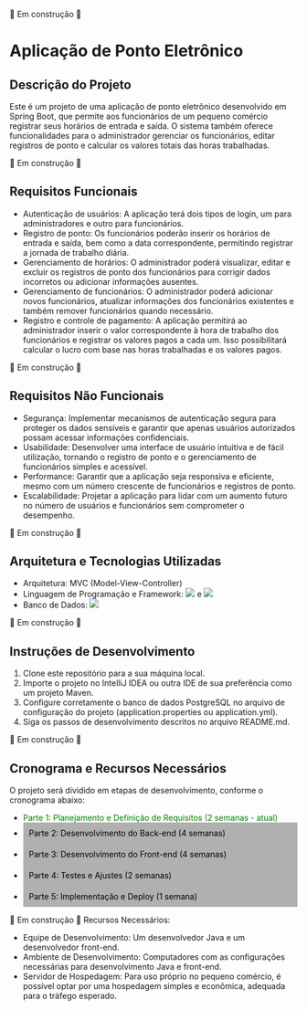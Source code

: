 🔨 Em construção 🔨

# Aplicação de Ponto Eletrônico

## Descrição do Projeto

Este é um projeto de uma aplicação de ponto eletrônico desenvolvido em Spring Boot, que permite aos funcionários de um pequeno comércio registrar seus horários de entrada e saída. O sistema também oferece funcionalidades para o administrador gerenciar os funcionários, editar registros de ponto e calcular os valores totais das horas trabalhadas.

🔨 Em construção 🔨
## Requisitos Funcionais

- Autenticação de usuários: A aplicação terá dois tipos de login, um para administradores e outro para funcionários.
- Registro de ponto: Os funcionários poderão inserir os horários de entrada e saída, bem como a data correspondente, permitindo registrar a jornada de trabalho diária.
- Gerenciamento de horários: O administrador poderá visualizar, editar e excluir os registros de ponto dos funcionários para corrigir dados incorretos ou adicionar informações ausentes.
- Gerenciamento de funcionários: O administrador poderá adicionar novos funcionários, atualizar informações dos funcionários existentes e também remover funcionários quando necessário.
- Registro e controle de pagamento: A aplicação permitirá ao administrador inserir o valor correspondente à hora de trabalho dos funcionários e registrar os valores pagos a cada um. Isso possibilitará calcular o lucro com base nas horas trabalhadas e os valores pagos.

🔨 Em construção 🔨
## Requisitos Não Funcionais

- Segurança: Implementar mecanismos de autenticação segura para proteger os dados sensíveis e garantir que apenas usuários autorizados possam acessar informações confidenciais.
- Usabilidade: Desenvolver uma interface de usuário intuitiva e de fácil utilização, tornando o registro de ponto e o gerenciamento de funcionários simples e acessível.
- Performance: Garantir que a aplicação seja responsiva e eficiente, mesmo com um número crescente de funcionários e registros de ponto.
- Escalabilidade: Projetar a aplicação para lidar com um aumento futuro no número de usuários e funcionários sem comprometer o desempenho.

🔨 Em construção 🔨
## Arquitetura e Tecnologias Utilizadas

- Arquitetura: MVC (Model-View-Controller)
- Linguagem de Programação e Framework: <img src="https://img.shields.io/badge/Java-ED8B00?style=for-the-badge&logo=openjdk&logoColor=white" /> e <img src="https://img.shields.io/badge/Spring-6DB33F?style=for-the-badge&logo=spring&logoColor=white" />
- Banco de Dados: <img src="https://img.shields.io/badge/PostgreSQL-316192?style=for-the-badge&logo=postgresql&logoColor=white" />

🔨 Em construção 🔨
## Instruções de Desenvolvimento

1. Clone este repositório para a sua máquina local.
2. Importe o projeto no IntelliJ IDEA ou outra IDE de sua preferência como um projeto Maven.
3. Configure corretamente o banco de dados PostgreSQL no arquivo de configuração do projeto (application.properties ou application.yml).
4. Siga os passos de desenvolvimento descritos no arquivo README.md.

🔨 Em construção 🔨
## Cronograma e Recursos Necessários

O projeto será dividido em etapas de desenvolvimento, conforme o cronograma abaixo:

- <div style="color: green;">Parte 1: Planejamento e Definição de Requisitos (2 semanas - atual)</div>
- <div style="background-color: #b0b0b0; padding: 10px; color: #000">Parte 2: Desenvolvimento do Back-end (4 semanas)</div>
- <div style="background-color: #b0b0b0; padding: 10px; color: #000">Parte 3: Desenvolvimento do Front-end (4 semanas)</div>
- <div style="background-color: #b0b0b0; padding: 10px; color: #000">Parte 4: Testes e Ajustes (2 semanas)</div>
- <div style="background-color: #b0b0b0; padding: 10px; color: #000">Parte 5: Implementação e Deploy (1 semana)</div>

🔨 Em construção 🔨
Recursos Necessários:

- Equipe de Desenvolvimento: Um desenvolvedor Java e um desenvolvedor front-end.
- Ambiente de Desenvolvimento: Computadores com as configurações necessárias para desenvolvimento Java e front-end.
- Servidor de Hospedagem: Para uso próprio no pequeno comércio, é possível optar por uma hospedagem simples e econômica, adequada para o tráfego esperado.
